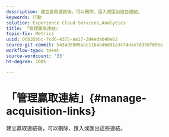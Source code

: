 ```yaml
---
description: 建立贏取連結後，可以刪除、匯入或匯出這些連結。
keywords: 行動
solution: Experience Cloud Services,Analytics
title: 「管理贏取連結」
topic-fix: Metrics
uuid: 06b35bbc-7cd6-4375-aa17-204edab40e62
source-git-commit: 5434d8809aac11b4ad6dd1a3c74dae7dd98f095a
workflow-type: tm+mt
source-wordcount: '33'
ht-degree: 100%

---
```



# 「管理贏取連結」{#manage-acquisition-links}

建立贏取連結後，可以刪除、匯入或匯出這些連結。

